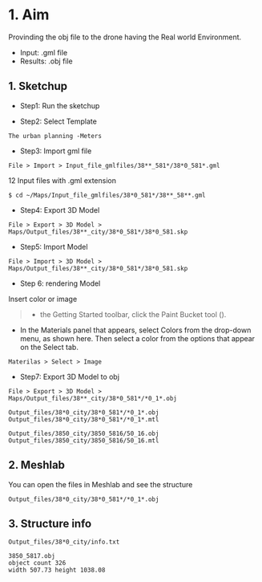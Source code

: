 # 1. Aim
Provinding the obj file to the drone having the Real world Environment.
* Input: .gml file
* Results: .obj file


## 1. Sketchup
* Step1: Run the sketchup 

* Step2: Select Template
```
The urban planning -Meters 
```

* Step3: Import gml file 
```
File > Import > Input_file_gmlfiles/38**_581*/38*0_581*.gml
```
12 Input files  with .gml extension 
```
$ cd ~/Maps/Input_file_gmlfiles/38*0_581*/38**_58**.gml
```

* Step4: Export 3D Model 
```
File > Export > 3D Model >   Maps/Output_files/38**_city/38*0_581*/38*0_581.skp
```

* Step5: Import  Model 
```
File > Import > 3D Model >   Maps/Output_files/38**_city/38*0_581*/38*0_581.skp
```

* Step 6: rendering   Model 

 Insert color or image 

> * the Getting Started toolbar, click the Paint Bucket tool ().
* In the Materials panel that appears, select Colors from the drop-down menu, as shown here. Then select a color from the options that appear on the Select tab.

```
Materilas > Select > Image 
```

* Step7: Export 3D Model to obj
```
File > Export > 3D Model > Maps/Output_files/38**_city/38*0_581*/*0_1*.obj
```

``` Output files 
Output_files/38*0_city/38*0_581*/*0_1*.obj
Output_files/38*0_city/38*0_581*/*0_1*.mtl
```
``` example files 
Output_files/3850_city/3850_5816/50_16.obj
Output_files/3850_city/3850_5816/50_16.mtl
```
## 2. Meshlab

You can open the files in Meshlab and see the structure 
``` Output files 
Output_files/38*0_city/38*0_581*/*0_1*.obj
```

## 3. Structure info 
``` Info  files 
Output_files/38*0_city/info.txt
```
``` Example 
3850_5817.obj
object count 326
width 507.73 height 1038.08
```
